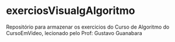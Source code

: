# exerciosVisualgAlgoritmo
Repositório para armazenar os exercicios do Curso de Algoritmo do CursoEmVideo, lecionado pelo Prof: Gustavo Guanabara
